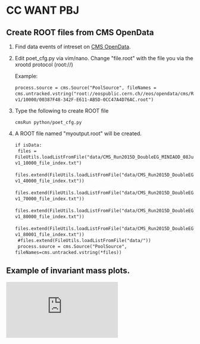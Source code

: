 # CC WANT PBJ
## Create ROOT files from CMS OpenData
1. Find data events of intreset on [CMS OpenData](https://opendata.cern.ch/).

2. Edit poet_cfg.py via vim/nano. Change "file.root" with the file you via the xrootd protocol (root://)

   Example:
   ```
   process.source = cms.Source("PoolSource", fileNames = cms.untracked.vstring("root://eospublic.cern.ch//eos/opendata/cms/Run2015D/DoubleEG/MINIAOD/08Jun2016-v1/10000/00387F48-342F-E611-AB5D-0CC47A4D76AC.root")
   ```
3. Type the following to create ROOT file

   ```
   cmsRun python/poet_cfg.py
   ```

4. A ROOT file named "myoutput.root" will be created.
   ```
   if isData:
    files = FileUtils.loadListFromFile("data/CMS_Run2015D_DoubleEG_MINIAOD_08Jun2016-v1_10000_file_index.txt")
    files.extend(FileUtils.loadListFromFile("data/CMS_Run2015D_DoubleEG_MINIAOD_08Jun2016-v1_40000_file_index.txt"))
    files.extend(FileUtils.loadListFromFile("data/CMS_Run2015D_DoubleEG_MINIAOD_08Jun2016-v1_70000_file_index.txt"))
    files.extend(FileUtils.loadListFromFile("data/CMS_Run2015D_DoubleEG_MINIAOD_08Jun2016-v1_80000_file_index.txt"))
    files.extend(FileUtils.loadListFromFile("data/CMS_Run2015D_DoubleEG_MINIAOD_08Jun2016-v1_80001_file_index.txt"))
    #files.extend(FileUtils.loadListFromFile("data/"))
    process.source = cms.Source("PoolSource", fileNames=cms.untracked.vstring(*files))
   ```
## Example of invariant mass plots.
![Ivariant Mass](https://github.com/JOTELLECHEA/myCMS/blob/main/example1.pdf)